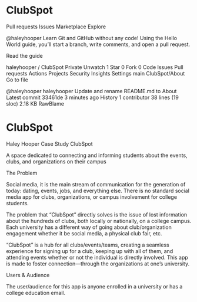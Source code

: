 # ClubSpot

 
Pull requests
Issues
Marketplace
Explore
 
@haleyhooper 
Learn Git and GitHub without any code!
Using the Hello World guide, you’ll start a branch, write comments, and open a pull request.

Read the guide

haleyhooper
/
ClubSpot
Private
 Unwatch 
1
 Star 0
 Fork 0
Code
Issues
Pull requests
Actions
Projects
Security
Insights
Settings
 main 
ClubSpot/About
Go to file

@haleyhooper
haleyhooper Update and rename README.md to About
Latest commit 33461de 3 minutes ago
 History
 1 contributor
38 lines (19 sloc)  2.18 KB
RawBlame
    
# ClubSpot
Haley Hooper
Case Study
ClubSpot

A space dedicated to connecting and informing students about the events, clubs, and organizations on their campus 


The Problem

Social media, it is the main stream of communication for the generation of today: dating, events, jobs, and everything else. There is no standard social media app for clubs, organizations, or campus involvement for college students. 

The problem that “ClubSpot” directly solves is the issue of lost information about the hundreds of clubs, both locally or nationally, on a college campus. Each university has a different way of going about club/organization engagement whether it be social media, a physical club fair, etc. 

“ClubSpot” is a hub for all clubs/events/teams, creating a seamless experience for signing up for a club, keeping up with all of them, and attending events whether or not the individual is directly involved. This app is made to foster connection—through the organizations at one’s university. 


Users & Audience 

The user/audience for this app is anyone enrolled in a university or has a college education email. 

